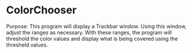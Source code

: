 ColorChooser
============

Purpose: This program will display a Trackbar window. Using this window, adjust the ranges as necessary. With these ranges, the program will threshold the color values and display what is being covered using the thresheld values. 

